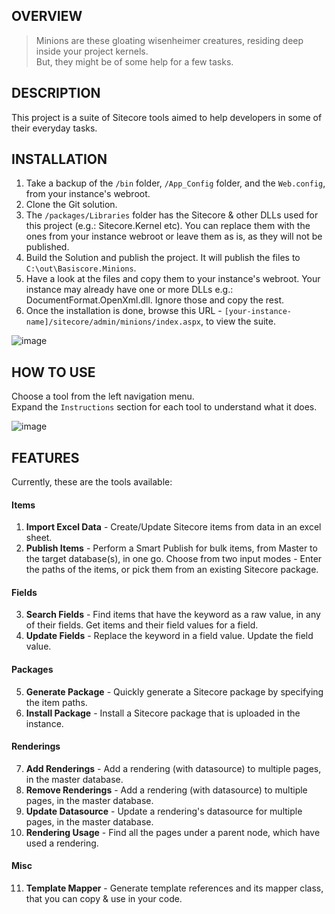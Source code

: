 ## OVERVIEW  
> Minions are these gloating wisenheimer creatures, residing deep inside your project kernels.  
But, they might be of some help for a few tasks.  

## DESCRIPTION  
This project is a suite of Sitecore tools aimed to help developers in some of their everyday tasks.  

## INSTALLATION  
1. Take a backup of the `/bin` folder, `/App_Config` folder, and the `Web.config`, from your instance's webroot.
2. Clone the Git solution.
3. The `/packages/Libraries` folder has the Sitecore & other DLLs used for this project (e.g.: Sitecore.Kernel etc). You can replace them with the ones from your instance webroot or leave them as is, as they will not be published.
4. Build the Solution and publish the project. It will publish the files to `C:\out\Basiscore.Minions`.  
5. Have a look at the files and copy them to your instance's webroot. 
Your instance may already have one or more DLLs e.g.: DocumentFormat.OpenXml.dll. Ignore those and copy the rest.  
5. Once the installation is done, browse this URL - `[your-instance-name]/sitecore/admin/minions/index.aspx`, to view the suite.

![image](https://user-images.githubusercontent.com/24619393/202977301-57a1a2a3-5965-4fea-b9ed-e2f087ba9c7e.png)

## HOW TO USE  
Choose a tool from the left navigation menu.  
Expand the `Instructions` section for each tool to understand what it does.  

![image](https://user-images.githubusercontent.com/24619393/202977641-de9987f3-e069-44f4-83c9-3452f550276e.png)

## FEATURES  
Currently, these are the tools available:  

#### Items

1. **Import Excel Data** - Create/Update Sitecore items from data in an excel sheet.  
2. **Publish Items** - Perform a Smart Publish for bulk items, from Master to the target database(s), in one go. Choose from two input modes - Enter the paths of the items, or pick them from an existing Sitecore package.
#### Fields
3. **Search Fields** - Find items that have the keyword as a raw value, in any of their fields. Get items and their field values for a field.
4. **Update Fields** - Replace the keyword in a field value. Update the field value.
#### Packages
5. **Generate Package** - Quickly generate a Sitecore package by specifying the item paths.
6. **Install Package** - Install a Sitecore package that is uploaded in the instance.
#### Renderings
7. **Add Renderings** - Add a rendering (with datasource) to multiple pages, in the master database.
8. **Remove Renderings** - Add a rendering (with datasource) to multiple pages, in the master database.
9. **Update Datasource** - Update a rendering's datasource for multiple pages, in the master database.
10. **Rendering Usage** - Find all the pages under a parent node, which have used a rendering.
#### Misc
11. **Template Mapper** - Generate template references and its mapper class, that you can copy & use in your code.
